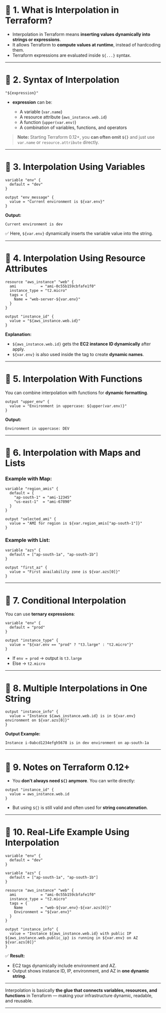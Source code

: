 # 🌟 **1. What is Interpolation in Terraform?**

* Interpolation in Terraform means **inserting values dynamically into strings or expressions**.
* It allows Terraform to **compute values at runtime**, instead of hardcoding them.
* Terraform expressions are evaluated inside `${...}` syntax.

---

# 🌟 **2. Syntax of Interpolation**

```hcl
"${expression}"
```

* **expression** can be:

  * A variable (`var.name`)
  * A resource attribute (`aws_instance.web.id`)
  * A function (`upper(var.env)`)
  * A combination of variables, functions, and operators

> **Note:** Starting Terraform 0.12+, you **can often omit `${}`** and just use `var.name` or `resource.attribute` directly.

---

# 🌟 **3. Interpolation Using Variables**

```hcl
variable "env" {
  default = "dev"
}

output "env_message" {
  value = "Current environment is ${var.env}"
}
```

**Output:**

```
Current environment is dev
```

✅ Here, `${var.env}` dynamically inserts the variable value into the string.

---

# 🌟 **4. Interpolation Using Resource Attributes**

```hcl
resource "aws_instance" "web" {
  ami           = "ami-0c55b159cbfafe1f0"
  instance_type = "t2.micro"
  tags = {
    Name = "web-server-${var.env}"
  }
}

output "instance_id" {
  value = "${aws_instance.web.id}"
}
```

**Explanation:**

* `${aws_instance.web.id}` gets the **EC2 instance ID dynamically** after apply.
* `${var.env}` is also used inside the tag to create **dynamic names**.

---

# 🌟 **5. Interpolation With Functions**

You can combine interpolation with functions for **dynamic formatting**.

```hcl
output "upper_env" {
  value = "Environment in uppercase: ${upper(var.env)}"
}
```

**Output:**

```
Environment in uppercase: DEV
```

---

# 🌟 **6. Interpolation with Maps and Lists**

### Example with Map:

```hcl
variable "region_amis" {
  default = {
    "ap-south-1" = "ami-12345"
    "us-east-1"  = "ami-67890"
  }
}

output "selected_ami" {
  value = "AMI for region is ${var.region_amis["ap-south-1"]}"
}
```

### Example with List:

```hcl
variable "azs" {
  default = ["ap-south-1a", "ap-south-1b"]
}

output "first_az" {
  value = "First availability zone is ${var.azs[0]}"
}
```

---

# 🌟 **7. Conditional Interpolation**

You can use **ternary expressions**:

```hcl
variable "env" {
  default = "prod"
}

output "instance_type" {
  value = "${var.env == "prod" ? "t3.large" : "t2.micro"}"
}
```

* If `env = prod` → output is `t3.large`
* Else → `t2.micro`

---

# 🌟 **8. Multiple Interpolations in One String**

```hcl
output "instance_info" {
  value = "Instance ${aws_instance.web.id} is in ${var.env} environment on ${var.azs[0]}"
}
```

**Output Example:**

```
Instance i-0abcd1234efgh5678 is in dev environment on ap-south-1a
```

---

# 🌟 **9. Notes on Terraform 0.12+**

* You **don’t always need `${}` anymore**. You can write directly:

```hcl
output "instance_id" {
  value = aws_instance.web.id
}
```

* But using `${}` is still valid and often used for **string concatenation**.

---

# 🌟 **10. Real-Life Example Using Interpolation**

```hcl
variable "env" {
  default = "dev"
}

variable "azs" {
  default = ["ap-south-1a", "ap-south-1b"]
}

resource "aws_instance" "web" {
  ami           = "ami-0c55b159cbfafe1f0"
  instance_type = "t2.micro"
  tags = {
    Name        = "web-${var.env}-${var.azs[0]}"
    Environment = "${var.env}"
  }
}

output "instance_info" {
  value = "Instance ${aws_instance.web.id} with public IP ${aws_instance.web.public_ip} is running in ${var.env} on AZ ${var.azs[0]}"
}
```

✅ **Result:**

* EC2 tags dynamically include environment and AZ.
* Output shows instance ID, IP, environment, and AZ in **one dynamic string**.

---

Interpolation is basically **the glue that connects variables, resources, and functions** in Terraform — making your infrastructure dynamic, readable, and reusable.

---

